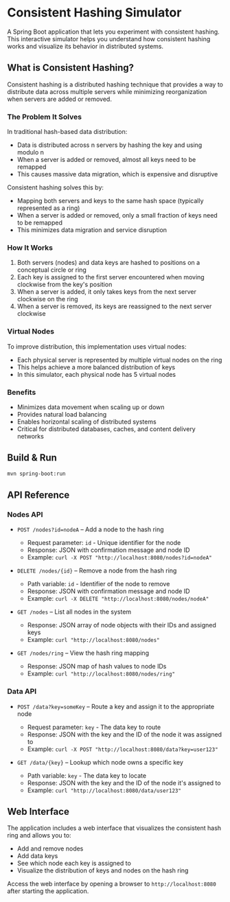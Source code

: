 # Consistent Hashing Simulator

A Spring Boot application that lets you experiment with consistent hashing. This interactive simulator helps you understand how consistent hashing works and visualize its behavior in distributed systems.

## What is Consistent Hashing?

Consistent hashing is a distributed hashing technique that provides a way to distribute data across multiple servers while minimizing reorganization when servers are added or removed.

### The Problem It Solves

In traditional hash-based data distribution:
- Data is distributed across n servers by hashing the key and using modulo n
- When a server is added or removed, almost all keys need to be remapped
- This causes massive data migration, which is expensive and disruptive

Consistent hashing solves this by:
- Mapping both servers and keys to the same hash space (typically represented as a ring)
- When a server is added or removed, only a small fraction of keys need to be remapped
- This minimizes data migration and service disruption

### How It Works

1. Both servers (nodes) and data keys are hashed to positions on a conceptual circle or ring
2. Each key is assigned to the first server encountered when moving clockwise from the key's position
3. When a server is added, it only takes keys from the next server clockwise on the ring
4. When a server is removed, its keys are reassigned to the next server clockwise

### Virtual Nodes

To improve distribution, this implementation uses virtual nodes:
- Each physical server is represented by multiple virtual nodes on the ring
- This helps achieve a more balanced distribution of keys
- In this simulator, each physical node has 5 virtual nodes

### Benefits

- Minimizes data movement when scaling up or down
- Provides natural load balancing
- Enables horizontal scaling of distributed systems
- Critical for distributed databases, caches, and content delivery networks

## Build & Run

```bash
mvn spring-boot:run
```

## API Reference

### Nodes API

* `POST /nodes?id=nodeA` – Add a node to the hash ring
  - Request parameter: `id` - Unique identifier for the node
  - Response: JSON with confirmation message and node ID
  - Example: `curl -X POST "http://localhost:8080/nodes?id=nodeA"`

* `DELETE /nodes/{id}` – Remove a node from the hash ring
  - Path variable: `id` - Identifier of the node to remove
  - Response: JSON with confirmation message and node ID
  - Example: `curl -X DELETE "http://localhost:8080/nodes/nodeA"`

* `GET /nodes` – List all nodes in the system
  - Response: JSON array of node objects with their IDs and assigned keys
  - Example: `curl "http://localhost:8080/nodes"`

* `GET /nodes/ring` – View the hash ring mapping
  - Response: JSON map of hash values to node IDs
  - Example: `curl "http://localhost:8080/nodes/ring"`

### Data API

* `POST /data?key=someKey` – Route a key and assign it to the appropriate node
  - Request parameter: `key` - The data key to route
  - Response: JSON with the key and the ID of the node it was assigned to
  - Example: `curl -X POST "http://localhost:8080/data?key=user123"`

* `GET /data/{key}` – Lookup which node owns a specific key
  - Path variable: `key` - The data key to locate
  - Response: JSON with the key and the ID of the node it's assigned to
  - Example: `curl "http://localhost:8080/data/user123"`

## Web Interface

The application includes a web interface that visualizes the consistent hash ring and allows you to:
- Add and remove nodes
- Add data keys
- See which node each key is assigned to
- Visualize the distribution of keys and nodes on the hash ring

Access the web interface by opening a browser to `http://localhost:8080` after starting the application.
